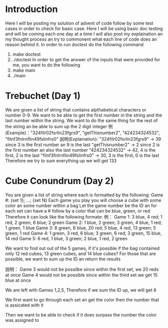 # Introduction
Here I will be posting my solution of advent of code follow by some test cases in order to check for basic case.
Here I will be using basic doc testing and will be coming each one day at a time
I will also post my explaination an my thought process an try to commonent what each line of code does an reason behind it. 
In order to run doctest do the following command 
1. make doctest
2. ./doctest
In order to get the answer of the inputs that were provided for me, you want to do the following
1. make main
2. ./main

# Trebuchet (Day 1)
We are given a list of string that contains alpthabetical characters or number 0-9. We want to be able to get the first number in the string and the last number within the string. We want to do the same thing for the rest of the string an be able to sum up the 2 digit integer
例(Example)："324filr02fsrlin23fgrs9", "getThisnumber2", "424234324532", "filnf3fnlrnflin49fslinfrs0"
説明(Explaination):
"324filr02fsrlin23fgrs9" -> 39 since 3 is the first number an 9 is the last
"getThisnumber2" -> 2 since 2 is the first number an also the last number
"424234324532" -> 42, 4 is the first, 2 is the last
"filnf3fnlrnflin49fslinfrs0" -> 30, 3 is the first, 0 is the last
Therefore we try to sum everything up we will get 133

# Cube Conundrum (Day 2)
You are given a list of string where each is formatted by the following:
Game #: {set 1}; ...; {set N} 
Each game you play you will choose a cube with some color an some number within a bag
Let the game number be the ID an for each set can have a # follow by a color that can be blue, green, or red
Therefore it can look like the following formate:
例：
Game 1: 3 blue, 4 red; 1 red, 2 green, 6 blue; 2 green
Game 2: 1 blue, 2 green; 3 green, 4 blue, 1 red; 1 green, 1 blue
Game 3: 8 green, 6 blue, 20 red; 5 blue, 4 red, 13 green; 5 green, 1 red
Game 4: 1 green, 3 red, 6 blue; 3 green, 6 red; 3 green, 15 blue, 14 red
Game 5: 6 red, 1 blue, 3 green; 2 blue, 1 red, 2 green

We want to find out out of the 5 games, if it's possible if the bag contained only 12 red cubes, 13 green cubes, and 14 blue cubes?
For those that are possible, we want to sum up the ID an return the results

説明：
Game 3 would not be possilbe since within the first set, we 20 reds at once
Game 4 would not be possible since within the third set we get 15 blue at once

We are left with Games 1,2,5, Therefore if we sum the ID up, we will get 8

We first want to go through each set an get the color then the number that is assicated with it

Then we want to be able to check if it does surpass the number the color was assigned to
